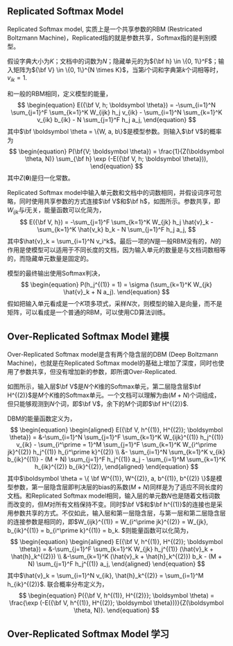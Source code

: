 ## Replicated Softmax Model

Replicated Softmax model, 实质上是一个共享参数的RBM (Restricated Boltzmann Machine)，Replicated指的就是参数共享，Softmax指的是判别模型。

假设字典大小为$K$；文档中的词数为$N$；隐藏单元的为${\bf h} \in \{0, 1\}^F$；输入矩阵为${\bf V} \in \{0, 1\}^{N \times K}$，当第$i$个词和字典第$k$个词相等时，$v_{ik} = 1$. 

和一般的RBM相同，定义模型的能量，
$$
\begin{equation}
E({\bf V, h; \boldsymbol \theta}) = -\sum_{i=1}^N \sum_{j=1}^F \sum_{k=1}^K W_{ijk} h_j v_{ik} - \sum_{i=1}^N \sum_{k=1}^K v_{ik} b_{ik} - N \sum_{j=1}^F h_j a_j, 
\end{equation}
$$
其中$\bf \boldsymbol \theta = \{W, a, b\}$是模型参数。则输入$\bf V$的概率为
$$
\begin{equation}
P(\bf{V; \boldsymbol \theta}) = \frac{1}{Z(\boldsymbol \theta, N)} \sum_{\bf h} \exp (-E({\bf V, h; \boldsymbol \theta})), 
\end{equation}
$$
其中$Z(\boldsymbol \theta)$是归一化常数。

Replicated Softmax model中输入单元数和文档中的词数相同，并假设词序可忽略，同时使用共享参数的方式连接$\bf V$和$\bf h$，如图所示。参数共享，即$W_{ijk}$与$i$无关，能量函数可以化简为，
$$
E({\bf V, h}) = -\sum_{j=1}^F \sum_{k=1}^K W_{jk} h_j \hat{v}_k - \sum_{k=1}^K \hat{v_k} b_k - N \sum_{j=1}^F h_j a_j, 
$$
其中$\hat{v}_k = \sum_{i=1}^N v_i^k$。最后一项的$N$是一般RBM没有的，$N$的作用是使模型可以适用于不同长度的文档，因为输入单元的数量是与文档词数相等的，而隐藏单元数量是固定的。

模型的最终输出使用Softmax判决，
$$
\begin{equation}
P(h_j^{(1)} = 1) = \sigma (\sum_{k=1}^K W_{jk} \hat{v}_k + N a_j). 
\end{equation} 
$$
假如把输入单元看成是一个$K$项多项式，采样$N$次，则模型的输入是向量，而不是矩阵，可以看成是一个普通的RBM，可以使用CD算法训练。


## Over-Replicated Softmax Model 建模

Over-Replicated Softmax model是含有两个隐含层的DBM (Deep Boltzmann Machine)，也就是在Replicated Softmax model的基础上增加了深度，同时也使用了参数共享，但没有增加新的参数，即所谓Over-Replicated. 

如图所示，输入层$\bf V$是$N$个$K$维的Softmax单元，第二层隐含层$\bf H^{(2)}$是$M$个$K$维的Softmax单元。一个文档可以理解为由$(M + N)$个词组成，但只能够观测到$N$个词，即$\bf V$，余下的$M$个词即$\bf H^{(2)}$. 

DBM的能量函数定义为，
$$
\begin{equation}
\begin{aligned}
E({\bf V, h^{(1)}, H^{(2)}; \boldsymbol \theta}) = &-\sum_{i=1}^N \sum_{j=1}^F \sum_{k=1}^K W_{ijk}^{(1)} h_j^{(1)} v_{ik} - \sum_{i^\prime = 1}^M \sum_{j=1}^F \sum_{k=1}^K W_{i^\prime jk}^{(2)} h_j^{(1)} h_{i^\prime k}^{(2)} \\
&- \sum_{i=1}^N \sum_{k=1}^K v_{ik} b_{ik}^{(1)} - (M + N) \sum_{j=1}^F h_j^{(1)} a_j - \sum_{i=1}^M \sum_{k=1}^K h_{ik}^{(2)} b_{ik}^{(2)}, 
\end{aligned}
\end{equation}
$$
其中$\boldsymbol \theta = \{ \bf W^{(1)}, W^{(2)}, a, b^{(1)}, b^{(2)} \}$是模型参数，第一层隐含层即判决层的bias的系数$(M + N)$同样是为了适应不同长度的文档。和Replicated Softmax model相同，输入层的单元数$N$也是随着文档词数而改变的，但$M$对所有文档保持不变。同时$\bf V$和$\bf h^{(1)}$的连接也是采用参数共享的方式。不仅如此，输入层和第一层隐含层，与第一层和第二层隐含层的连接参数是相同的，即$W_{ijk}^{(1)} = W_{i^\prime jk}^{(2)} = W_{jk}, b_{ik}^{(1)} = b_{i^\prime k}^{(1)} = b_k. $则能量函数可以化简为，
$$
\begin{equation}
\begin{aligned}
E({\bf V, h^{(1)}, H^{(2)}; \boldsymbol \theta}) = &-\sum_{j=1}^F \sum_{k=1}^K W_{jk} h_j^{(1)} (\hat{v}_k + \hat{h}_k^{(2)}) \\
&-\sum_{k=1}^K (\hat{v}_k + \hat{h}_k^{(2)}) b_k - (M + N) \sum_{j=1}^F h_j^{(1)} a_j, 
\end{aligned}
\end{equation}
$$
其中$\hat{v}_k = \sum_{i=1}^N v_{ik}, \hat{h}_k^{(2)} = \sum_{i=1}^M h_{ik}^{(2)}$. 联合概率分布定义为，
$$
\begin{equation}
P({\bf V, h^{(1)}, H^{(2)}}; \boldsymbol \theta) = \frac{\exp (-E({\bf V, h^{(1)}, H^{(2)}; \boldsymbol \theta}))}{Z(\boldsymbol \theta, N)}. 
\end{equation}
$$

## Over-Replicated Softmax Model 学习